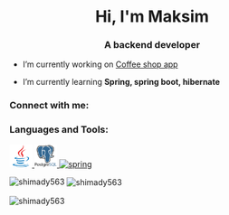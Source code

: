<h1 align="center">Hi, I'm Maksim</h1>
<h3 align="center">A backend developer</h3>

- I’m currently working on [Coffee shop app](https://github.com/Shimady563/coffee-shop-app)

- I’m currently learning **Spring, spring boot, hibernate**

<h3 align="left">Connect with me:</h3>
<p align="left">
</p>

<h3 align="left">Languages and Tools:</h3>
<p align="left"> <a href="https://www.java.com" target="_blank" rel="noreferrer"> <img src="https://raw.githubusercontent.com/devicons/devicon/master/icons/java/java-original.svg" alt="java" width="40" height="40"/> </a> <a href="https://www.postgresql.org" target="_blank" rel="noreferrer"> <img src="https://raw.githubusercontent.com/devicons/devicon/master/icons/postgresql/postgresql-original-wordmark.svg" alt="postgresql" width="40" height="40"/> </a> <a href="https://spring.io/" target="_blank" rel="noreferrer"> <img src="https://www.vectorlogo.zone/logos/springio/springio-icon.svg" alt="spring" width="40" height="40"/> </a> </p>

<p><img align="left" src="https://github-readme-stats.vercel.app/api/top-langs?username=shimady563&show_icons=true&locale=en&layout=compact&theme=dark" alt="shimady563" /></p>

<p>&nbsp;<img align="center" src="https://github-readme-stats.vercel.app/api?username=shimady563&show_icons=true&locale=en&theme=dark" alt="shimady563" /></p>

<p><img align="center" src="https://github-readme-streak-stats.herokuapp.com/?user=shimady563&theme=dark" alt="shimady563" /></p>

